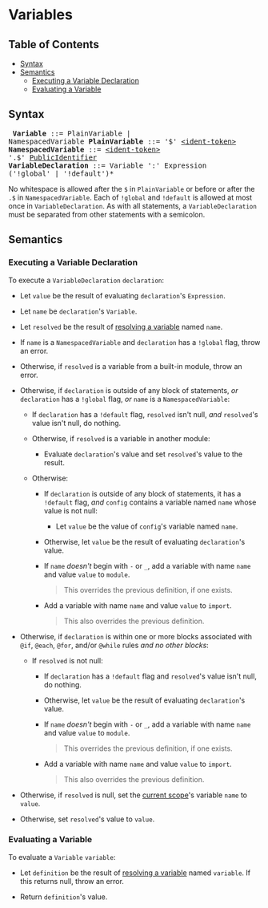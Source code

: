 # Variables

## Table of Contents

* [Syntax](#syntax)
* [Semantics](#semantics)
  * [Executing a Variable Declaration](#executing-a-variable-declaration)
  * [Evaluating a Variable](#evaluating-a-variable)

## Syntax

<!-- Escape the first `$` here due to DavidAnson/markdownlint#1262 -->

<x><pre>
**Variable**            ::= PlainVariable | NamespacedVariable
**PlainVariable**       ::= '\$' [\<ident-token>][]
**NamespacedVariable**  ::= [\<ident-token>][] '.$' [PublicIdentifier][]
**VariableDeclaration** ::= Variable ':' Expression ('!global' | '!default')*
</pre></x>

[\<ident-token>]: https://drafts.csswg.org/css-syntax-3/#ident-token-diagram
[PublicIdentifier]: modules.md#syntax

No whitespace is allowed after the `$` in `PlainVariable` or before or after
the `.$` in `NamespacedVariable`. Each of `!global` and `!default` is allowed
at most once in `VariableDeclaration`. As with all statements, a
`VariableDeclaration` must be separated from other statements with a semicolon.

## Semantics

### Executing a Variable Declaration

To execute a `VariableDeclaration` `declaration`:

* Let `value` be the result of evaluating `declaration`'s `Expression`.

* Let `name` be `declaration`'s `Variable`.

* Let `resolved` be the result of [resolving a variable][] named `name`.

  [resolving a variable]: modules.md#resolving-a-member

* If `name` is a `NamespacedVariable` and `declaration` has a `!global` flag,
  throw an error.

* Otherwise, if `resolved` is a variable from a built-in module, throw an
  error.

* Otherwise, if `declaration` is outside of any block of statements, *or*
  `declaration` has a `!global` flag, *or* `name` is a `NamespacedVariable`:

  * If `declaration` has a `!default` flag, `resolved` isn't null, *and*
   `resolved`'s value isn't null, do nothing.

  * Otherwise, if `resolved` is a variable in another module:

    * Evaluate `declaration`'s value and set `resolved`'s value to the result.

  * Otherwise:

    * If `declaration` is outside of any block of statements, it has a
      `!default` flag, *and* `config` contains a variable named `name` whose
      value is not null:

      * Let `value` be the value of `config`'s variable named `name`.

    * Otherwise, let `value` be the result of evaluating `declaration`'s value.

    * If `name` *doesn't* begin with `-` or `_`, add a variable with name `name`
      and value `value` to `module`.

      > This overrides the previous definition, if one exists.

    * Add a variable with name `name` and value `value` to `import`.

      > This also overrides the previous definition.

* Otherwise, if `declaration` is within one or more blocks associated with
  `@if`, `@each`, `@for`, and/or `@while` rules *and no other blocks*:

  * If `resolved` is not null:

    * If `declaration` has a `!default` flag and `resolved`'s value isn't
      null, do nothing.

    * Otherwise, let `value` be the result of evaluating `declaration`'s value.

    * If `name` *doesn't* begin with `-` or `_`, add a variable with name `name`
      and value `value` to `module`.

      > This overrides the previous definition, if one exists.

    * Add a variable with name `name` and value `value` to `import`.

      > This also overrides the previous definition.

* Otherwise, if `resolved` is null, set the [current scope]'s variable `name` to
  `value`.

  [current scope]: spec.md#scope

* Otherwise, set `resolved`'s value to `value`.

### Evaluating a Variable

To evaluate a `Variable` `variable`:

* Let `definition` be the result of [resolving a variable][] named `variable`.
  If this returns null, throw an error.

* Return `definition`'s value.
